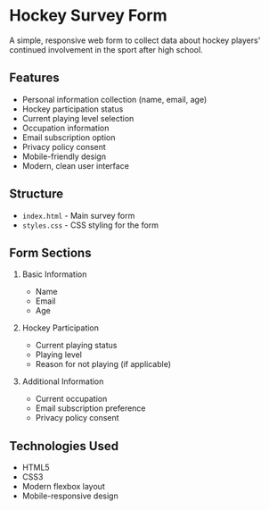 # Hockey Survey Form

A simple, responsive web form to collect data about hockey players' continued involvement in the sport after high school.

## Features

- Personal information collection (name, email, age)
- Hockey participation status
- Current playing level selection
- Occupation information
- Email subscription option
- Privacy policy consent
- Mobile-friendly design
- Modern, clean user interface

## Structure

- `index.html` - Main survey form
- `styles.css` - CSS styling for the form

## Form Sections

1. Basic Information
   - Name
   - Email
   - Age

2. Hockey Participation
   - Current playing status
   - Playing level
   - Reason for not playing (if applicable)

3. Additional Information
   - Current occupation
   - Email subscription preference
   - Privacy policy consent

## Technologies Used

- HTML5
- CSS3
- Modern flexbox layout
- Mobile-responsive design
